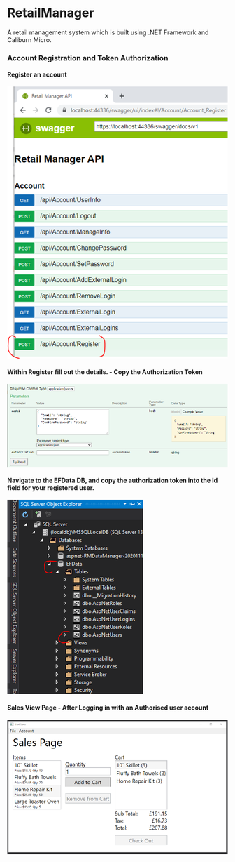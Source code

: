 # RetailManager
A retail management system which is built using .NET Framework and Caliburn Micro.

### Account Registration and Token Authorization

#### Register an account
![](readme_images/swagger-register.PNG)

#### Within Register fill out the details. - Copy the Authorization Token
![](readme_images/swagger-details.PNG)

#### Navigate to the EFData DB, and copy the authorization token into the Id field for your registered user. 
![](readme_images/swagger-db-token.PNG)

#### Sales View Page - After Logging in with an Authorised user account
![](readme_images/sales-page-1.PNG)
